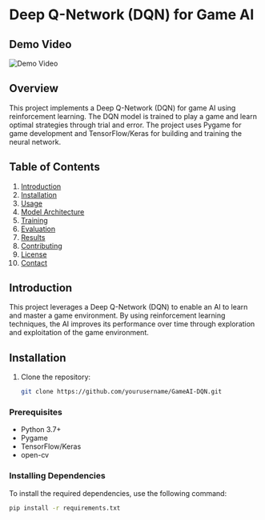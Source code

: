 # Deep Q-Network (DQN) for Game AI


## Demo Video

![Demo Video](C:\Users\ADMIN\Downloads\DQN-video.wemb)


## Overview

This project implements a Deep Q-Network (DQN) for game AI using reinforcement learning. The DQN model is trained to play a game and learn optimal strategies through trial and error. The project uses Pygame for game development and TensorFlow/Keras for building and training the neural network.

## Table of Contents

1. [Introduction](#introduction)
2. [Installation](#installation)
3. [Usage](#usage)
4. [Model Architecture](#model-architecture)
5. [Training](#training)
6. [Evaluation](#evaluation)
7. [Results](#results)
8. [Contributing](#contributing)
9. [License](#license)
10. [Contact](#contact)

## Introduction

This project leverages a Deep Q-Network (DQN) to enable an AI to learn and master a game environment. By using reinforcement learning techniques, the AI improves its performance over time through exploration and exploitation of the game environment.

## Installation
1. Clone the repository:
   ```bash
   git clone https://github.com/yourusername/GameAI-DQN.git


### Prerequisites

- Python 3.7+
- Pygame
- TensorFlow/Keras
- open-cv

### Installing Dependencies

To install the required dependencies, use the following command:

```sh
pip install -r requirements.txt
